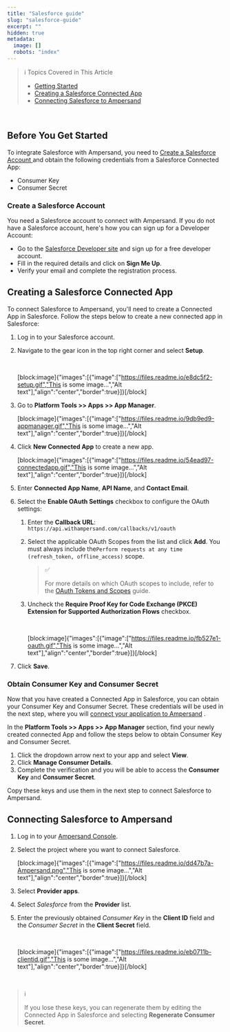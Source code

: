 ```yaml
---
title: "Salesforce guide"
slug: "salesforce-guide"
excerpt: ""
hidden: true
metadata: 
  image: []
  robots: "index"
---
```


> ℹ️ Topics Covered in This Article
> 
> - [Getting Started](https://docs.withampersand.com/docs/salesforce-guide#before-you-get-started)  
> - [Creating a Salesforce Connected App](https://docs.withampersand.com/docs/salesforce-guide#creating-a-salesforce-connected-app) 
> - [Connecting Salesforce to Ampersand](https://docs.withampersand.com/docs/salesforce-guide#connecting--salesforce-to-ampersand)

<br />

## Before You Get Started

To integrate Salesforce with Ampersand, you need to [Create a Salesforce Account ](https://docs.withampersand.com/docs/salesforce-guide#create-a-salesforce-account) and obtain the following credentials from a Salesforce Connected App:

- Consumer Key
- Consumer Secret

### Create a Salesforce Account

You need a Salesforce account to connect with Ampersand. If you do not have a Salesforce account, here's how you can sign up for a Developer Account:

- Go to the [Salesforce Developer site](https://developer.salesforce.com/signup) and sign up for a free developer account.
- Fill in the required details and click on **Sign Me Up**.
- Verify your email and complete the registration process.

## Creating a Salesforce Connected App

To connect Salesforce to Ampersand, you'll need to create a Connected App in Salesforce. Follow the steps below to create a new connected app in Salesforce: 

1. Log in to your Salesforce account.

2. Navigate to the gear icon in the top right corner and select **Setup**.

   <br />

   [block:image]{"images":[{"image":["https://files.readme.io/e8dc5f2-setup.gif","This is some image...","Alt text"],"align":"center","border":true}]}[/block]

3. Go to **Platform Tools >> Apps >> App Manager**.

   [block:image]{"images":[{"image":["https://files.readme.io/9db9ed9-appmanager.gif","This is some image...","Alt text"],"align":"center","border":true}]}[/block]

4. Click **New Connected App** to create a new app.  

   [block:image]{"images":[{"image":["https://files.readme.io/54ead97-connectedapp.gif","This is some image...","Alt text"],"align":"center","border":true}]}[/block]

5. Enter  **Connected App Name**, **API Name**, and **Contact Email**.

6. Select the **Enable OAuth Settings** checkbox to configure the OAuth settings:

   1. Enter the **Callback URL**: `https://api.withampersand.com/callbacks/v1/oauth`
   2. Select the applicable OAuth Scopes from the list and click **Add**. You must always include the`Perform requests at any time (refresh_token, offline_access)` scope.
      > ✅ 
      > 
      > For more details on which OAuth scopes to include, refer to the [OAuth Tokens and Scopes](https://help.salesforce.com/s/articleView?id=sf.remoteaccess_oauth_tokens_scopes.htm&language=en_US&type=5)   guide.
   3. Uncheck the **Require Proof Key for Code Exchange (PKCE) Extension for Supported Authorization Flows** checkbox.

      <br />

      [block:image]{"images":[{"image":["https://files.readme.io/fb527e1-oauth.gif","This is some image...","Alt text"],"align":"center","border":true}]}[/block]

7. Click **Save**.

### Obtain Consumer Key and Consumer Secret

Now that you have created a Connected App in Salesforce, you can obtain your Consumer Key and Consumer Secret. These credentials will be used in the next step, where you will [connect your application to Ampersand](https://docs.withampersand.com/docs/salesforce-guide#connecting--salesforce-to-ampersand) .

In the **Platform Tools >> Apps >> App Manager** section, find your newly created connected App and follow the steps below to obtain Consumer Key and Consumer Secret. 

1. Click the dropdown arrow next to your app and select **View**.
2. Click **Manage Consumer Details**.
3. Complete the verification and you will be able to access the **Consumer Key** and **Consumer Secret**. 

Copy these keys and use them in the next step to connect Salesforce to Ampersand.

## Connecting  Salesforce to Ampersand

1. Log in to your [Ampersand Console](https://ampersand.io/console).

2. Select the project where you want to connect Salesforce. 

   [block:image]{"images":[{"image":["https://files.readme.io/dd47b7a-Ampersand.png","This is some image...","Alt text"],"align":"center","border":true}]}[/block]

3. Select **Provider apps**.

4. Select _Salesforce_ from the **Provider** list. 

5. Enter the previously obtained _Consumer Key_ in the **Client ID** field and the _Consumer Secret_ in the **Client Secret** field.

   <br />

   [block:image]{"images":[{"image":["https://files.readme.io/eb0711b-clientid.gif","This is some image...","Alt text"],"align":"center","border":true}]}[/block]

<br />

> ℹ️ 
> 
> If you lose these keys, you can regenerate them by editing the Connected App in Salesforce and selecting **Regenerate Consumer Secret**.
